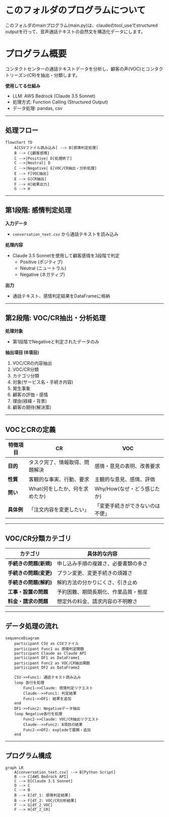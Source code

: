 # このフォルダのプログラムについて

このフォルダのmainプログラム(main.py)は、claudeのtool_useでstructured outputを行って、音声通話テキストの自然文を構造化データにします。


# プログラム概要

コンタクトセンターの通話テキストデータを分析し、顧客の声(VOC)とコンタクトリーズン(CR)を抽出・分類します。

**使用してる仕組み**
- LLM: AWS Bedrock (Claude 3.5 Sonnet)
- 処理方式: Function Calling (Structured Output)
- データ処理: pandas, csv

---

## 処理フロー

```mermaid
flowchart TD
    A[CSVファイル読み込み] --> B[感情判定処理]
    B --> C{顧客感情}
    C -->|Positive| D[処理終了]
    C -->|Neutral| D
    C -->|Negative| E[VOC/CR抽出・分析処理]
    E --> F[VOC抽出]
    E --> G[CR抽出]
    F --> H[結果出力]
    G --> H
```

---

## 第1段階: 感情判定処理

**入力データ**
- `conversation_text.csv` から通話テキストを読み込み

**処理内容**
- Claude 3.5 Sonnetを使用して顧客感情を3段階で判定
  - Positive (ポジティブ)
  - Neutral (ニュートラル)
  - Negative (ネガティブ)

**出力**
- 通話テキスト、感情判定結果をDataFrameに格納

---

## 第2段階: VOC/CR抽出・分析処理

**処理対象**
- 第1段階でNegativeと判定されたデータのみ

**抽出項目 (8項目)**
1. VOC/CRの内容抽出
2. VOC/CR分類
3. カテゴリ分類
4. 対象(サービス名・手続き内容)
5. 発生事象
6. 顧客の評価・感情
7. 理由(経緯・背景)
8. 顧客の期待(解決策)

---

## VOCとCRの定義

| 特徴項目 | CR | VOC |
|---------|-----|-----|
| **目的** | タスク完了、情報取得、問題解決 | 感情・意見の表明、改善要求 |
| **性質** | 客観的な事実、行動、要求 | 主観的な意見、感情、評価 |
| **問い** | What(何をしたか、何を求めたか) | Why/How(なぜ・どう感じたか) |
| **具体例** | 「注文内容を変更したい」 | 「変更手続きができないのは不便」 |

---

## VOC/CR分類カテゴリ

| カテゴリ | 具体的な内容 |
|---------|------------|
| **手続きの問題(新規)** | 申し込み手順の複雑さ、必要書類の多さ |
| **手続きの問題(変更)** | プラン変更、変更手続きの煩雑さ |
| **手続きの問題(解約)** | 解約方法の分かりにくさ、引き止め |
| **工事・設置の問題** | 予約困難、期間長期化、作業品質・態度 |
| **料金・請求の問題** | 想定外の料金、請求内容の不明瞭さ |

---

## データ処理の流れ

```mermaid
sequenceDiagram
    participant CSV as CSVファイル
    participant Func1 as 感情判定関数
    participant Claude as Claude API
    participant DF1 as DataFrame1
    participant Func2 as VOC/CR抽出関数
    participant DF2 as DataFrame2
    
    CSV->>Func1: 通話テキスト読み込み
    loop 各行を処理
        Func1->>Claude: 感情判定リクエスト
        Claude-->>Func1: 判定結果
        Func1->>DF1: 結果を追加
    end
    DF1->>Func2: Negativeデータ抽出
    loop Negative各行を処理
        Func2->>Claude: VOC/CR抽出リクエスト
        Claude-->>Func2: 8項目の結果
        Func2->>DF2: explodeで展開・追加
    end
```

---

## プログラム構成

```mermaid
graph LR
    A[conversation_text.csv] --> B[Python Script]
    B --> C[AWS Bedrock API]
    C --> D[Claude 3.5 Sonnet]
    D --> C
    C --> B
    B --> E[df_1: 感情判定結果]
    B --> F[df_2: VOC/CR分析結果]
    F --> G[df_2_VOC]
    F --> H[df_2_CR]
```

